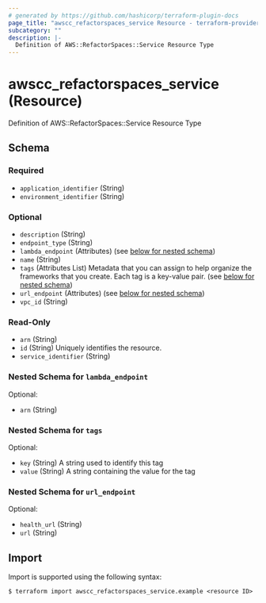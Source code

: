 ```yaml
---
# generated by https://github.com/hashicorp/terraform-plugin-docs
page_title: "awscc_refactorspaces_service Resource - terraform-provider-awscc"
subcategory: ""
description: |-
  Definition of AWS::RefactorSpaces::Service Resource Type
---
```


# awscc_refactorspaces_service (Resource)

Definition of AWS::RefactorSpaces::Service Resource Type



<!-- schema generated by tfplugindocs -->
## Schema

### Required

- `application_identifier` (String)
- `environment_identifier` (String)

### Optional

- `description` (String)
- `endpoint_type` (String)
- `lambda_endpoint` (Attributes) (see [below for nested schema](#nestedatt--lambda_endpoint))
- `name` (String)
- `tags` (Attributes List) Metadata that you can assign to help organize the frameworks that you create. Each tag is a key-value pair. (see [below for nested schema](#nestedatt--tags))
- `url_endpoint` (Attributes) (see [below for nested schema](#nestedatt--url_endpoint))
- `vpc_id` (String)

### Read-Only

- `arn` (String)
- `id` (String) Uniquely identifies the resource.
- `service_identifier` (String)

<a id="nestedatt--lambda_endpoint"></a>
### Nested Schema for `lambda_endpoint`

Optional:

- `arn` (String)


<a id="nestedatt--tags"></a>
### Nested Schema for `tags`

Optional:

- `key` (String) A string used to identify this tag
- `value` (String) A string containing the value for the tag


<a id="nestedatt--url_endpoint"></a>
### Nested Schema for `url_endpoint`

Optional:

- `health_url` (String)
- `url` (String)

## Import

Import is supported using the following syntax:

```shell
$ terraform import awscc_refactorspaces_service.example <resource ID>
```

